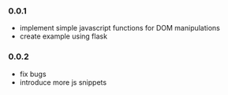 ### 0.0.1

* implement simple javascript functions for DOM manipulations
* create example using flask

### 0.0.2

* fix bugs
* introduce more js snippets